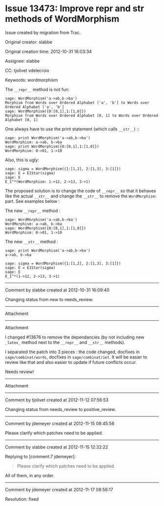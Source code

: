 # Issue 13473: Improve __repr__ and __str__ methods of WordMorphism

Issue created by migration from Trac.

Original creator: slabbe

Original creation time: 2012-10-31 16:03:34

Assignee: slabbe

CC:  tjolivet vdelecroix

Keywords: wordmorphism

The `__repr__` method is not fun:


```
sage: WordMorphism('a->ab,b->ba')
Morphism from Words over Ordered Alphabet ['a', 'b'] to Words over Ordered Alphabet ['a', 'b']
sage: WordMorphism({0:[0,1],1:[1,0]})  
Morphism from Words over Ordered Alphabet [0, 1] to Words over Ordered Alphabet [0, 1]
```


One always have to use the print statement (which calls `__str__`) ::


```
sage: print WordMorphism('a->ab,b->ba')
WordMorphism: a->ab, b->ba
sage: print WordMorphism({0:[0,1],1:[1,0]})
WordMorphism: 0->01, 1->10
```


Also, this is ugly:


```
sage: sigma = WordMorphism({1:[1,2], 2:[1,3], 3:[1]})
sage: E = E1Star(sigma)                              
sage: E                                              
E_1^*(WordMorphism: 1->12, 2->13, 3->1)
```


The proposed solution is to change the code of `__repr__` so that it behaves like the actual `__str__` and change the `__str__` to remove the `WordMorphism: ` part. See examples below :

The new `__repr__` method :


```
sage: WordMorphism('a->ab,b->ba')
WordMorphism: a->ab, b->ba
sage: WordMorphism({0:[0,1],1:[1,0]})
WordMorphism: 0->01, 1->10
```


The new `__str__` method :


```
sage: print WordMorphism('a->ab,b->ba')
a->ab, b->ba
```



```
sage: sigma = WordMorphism({1:[1,2], 2:[1,3], 3:[1]})
sage: E = E1Star(sigma)                              
sage: E  
E_1^*(1->12, 2->13, 3->1)
```






---

Comment by slabbe created at 2012-10-31 16:09:40

Changing status from new to needs_review.


---

Attachment


---

Attachment

I changed #13676 to remove the dependancies (by not including new `_latex_` method next to the `__repr__` and `__str__` methods).

I separated the patch into 3 pieces : the code changed, docfixes in `sage/combinat/words`, docfixes in `sage/combinat/iet`. It will be easier to review like that and also easier to update if future conflicts occur.

Needs review!


---

Attachment


---

Comment by tjolivet created at 2012-11-12 07:56:53

Changing status from needs_review to positive_review.


---

Comment by jdemeyer created at 2012-11-15 08:45:56

Please clarify which patches need to be applied.


---

Comment by slabbe created at 2012-11-15 12:32:22

Replying to [comment:7 jdemeyer]:
> Please clarify which patches need to be applied.

All of them, in any order.


---

Comment by jdemeyer created at 2012-11-17 08:56:17

Resolution: fixed
